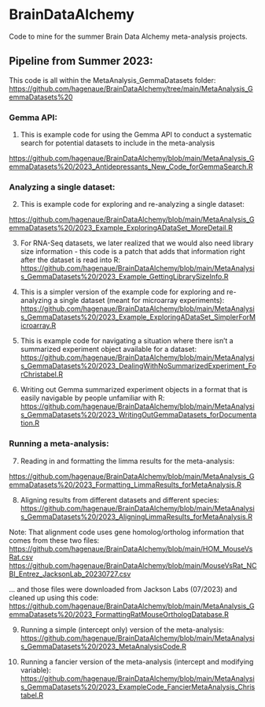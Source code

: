 # BrainDataAlchemy
Code to mine for the summer Brain Data Alchemy meta-analysis projects.



## Pipeline from Summer 2023:

This code is all within the MetaAnalysis_GemmaDatasets folder:
https://github.com/hagenaue/BrainDataAlchemy/tree/main/MetaAnalysis_GemmaDatasets%20


### Gemma API: 

1) This is example code for using the Gemma API to conduct a systematic search for potential datasets to include in the meta-analysis

https://github.com/hagenaue/BrainDataAlchemy/blob/main/MetaAnalysis_GemmaDatasets%20/2023_Antidepressants_New_Code_forGemmaSearch.R


### Analyzing a single dataset:

2) This is example code for exploring and re-analyzing a single dataset:

https://github.com/hagenaue/BrainDataAlchemy/blob/main/MetaAnalysis_GemmaDatasets%20/2023_Example_ExploringADataSet_MoreDetail.R

3) For RNA-Seq datasets, we later realized that we would also need library size information - this code is a patch that adds that information right after the dataset is read into R:
https://github.com/hagenaue/BrainDataAlchemy/blob/main/MetaAnalysis_GemmaDatasets%20/2023_Example_GettingLibrarySizeInfo.R

4) This is a simpler version of the example code for exploring and re-analyzing a single dataset (meant for microarray experiments):
https://github.com/hagenaue/BrainDataAlchemy/blob/main/MetaAnalysis_GemmaDatasets%20/2023_Example_ExploringADataSet_SimplerForMicroarray.R

5) This is example code for navigating a situation where there isn’t a summarized experiment object available for a dataset:
https://github.com/hagenaue/BrainDataAlchemy/blob/main/MetaAnalysis_GemmaDatasets%20/2023_DealingWithNoSummarizedExperiment_ForChristabel.R

6) Writing out Gemma summarized experiment objects in a format that is easily navigable by people unfamiliar with R:
https://github.com/hagenaue/BrainDataAlchemy/blob/main/MetaAnalysis_GemmaDatasets%20/2023_WritingOutGemmaDatasets_forDocumentation.R


### Running a meta-analysis:

7) Reading in and formatting the limma results for the meta-analysis:

https://github.com/hagenaue/BrainDataAlchemy/blob/main/MetaAnalysis_GemmaDatasets%20/2023_Formatting_LimmaResults_forMetaAnalysis.R

8) Aligning results from different datasets and different species:
https://github.com/hagenaue/BrainDataAlchemy/blob/main/MetaAnalysis_GemmaDatasets%20/2023_AligningLimmaResults_forMetaAnalysis.R

Note: That alignment code uses gene homolog/ortholog information that comes from these two files:
https://github.com/hagenaue/BrainDataAlchemy/blob/main/HOM_MouseVsRat.csv
https://github.com/hagenaue/BrainDataAlchemy/blob/main/MouseVsRat_NCBI_Entrez_JacksonLab_20230727.csv

… and those files were downloaded from Jackson Labs (07/2023) and cleaned up using this code:
https://github.com/hagenaue/BrainDataAlchemy/blob/main/MetaAnalysis_GemmaDatasets%20/2023_FormattingRatMouseOrthologDatabase.R

9) Running a simple (intercept only) version of the meta-analysis:
https://github.com/hagenaue/BrainDataAlchemy/blob/main/MetaAnalysis_GemmaDatasets%20/2023_MetaAnalysisCode.R

10) Running a fancier version of the meta-analysis (intercept and modifying variable):
https://github.com/hagenaue/BrainDataAlchemy/blob/main/MetaAnalysis_GemmaDatasets%20/2023_ExampleCode_FancierMetaAnalysis_Christabel.R





